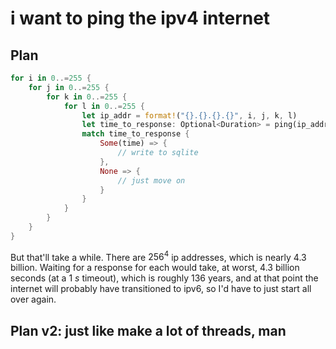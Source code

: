 # i want to ping the ipv4 internet


## Plan

```rust
for i in 0..=255 {
    for j in 0..=255 {
        for k in 0..=255 {
            for l in 0..=255 {
                let ip_addr = format!("{}.{}.{}.{}", i, j, k, l)
                let time_to_response: Optional<Duration> = ping(ip_addr);
                match time_to_response {
                    Some(time) => {
                        // write to sqlite
                    },
                    None => {
                        // just move on
                    }
                }
            }
        }
    }
}
```

But that'll take a while. There are $256^4$ ip addresses, which is nearly 4.3 billion. Waiting for a response for each would take, at worst, 4.3 billion seconds (at a $1~s$ timeout), which is roughly 136 years, and at that point the internet will probably have transitioned to ipv6, so I'd have to just start all over again.

## Plan v2: just like make a lot of threads, man
